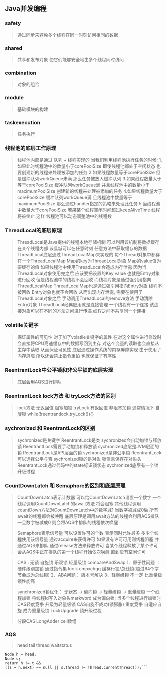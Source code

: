 ## Java并发编程

### safety 
> 通过同步来避免多个线程在同一时刻访问相同的数据

### shared
> 共享和发布对象 使它们能够安全地由多个线程同时访问
> 
### combination
> 对象的组合
> 
### module
> 基础模块的构建
> 
### taskexecution
> 任务执行
> 
> 
> 
>

### 线程池的底层工作原理
> 线程池内部是通过 队列 + 线程实现的 当我们利用线程池执行任务的时候:
> 1.如果此时线程池中的数量小于corePoolSize 即使线程池都处于空闲状态 也要创建新的线程来处理被添加的任务
> 2.如果线程数量等于corePoolSize 但是缓冲队列workQueue未满 那么任务被放入缓冲队列
> 3.如果线程数量大于等于corePoolSize 缓冲队列workQueue满 并且线程池中的数量小于maximumPoolSize 创建新的线程来处理被添加的任务
> 4.如果线程数量大于corePoolSize 缓冲队列workQueue满 且线程池中数量等于maximumPoolSize 那么通过handler指定的策略来处理此任务
> 5.当线程池中数量大于corePoolSize 若果某个线程空闲时间超过keepAliveTime 线程将被终止 这样 线程池可以动态调整池中的线程数

### ThreadLocal的底层原理
>ThreadLocal是Java提供的线程本地存储机制 可以利用该机制将数据缓存在某个线程内部 该县城可以在任意时刻 任意方法中获取缓存的数据
> ThreadLocal底层通过ThreadLocalMap来实现的  每个Thread对象中都存在一个ThreadLocalMap  Map的key为ThreadLocal对象  Map的value值为要缓存的值
> 如果线程池中使用ThreadLocal会造成内存泄露  因为当ThreadLocal对象使用完之后 应该要把设置的Key value 也就是Entry对象进行回收  但是线程池中的线程不会回收  而线程对象是通过强引用指向ThreadLocalMap ThreadLocalMap也是通过强引用指向Entry对象 线程不被回收 Entry对象也就不会回收 从而出现内存泄露, 需要在使用了ThreadLocal对象之后 手动调用ThreadLocal的remove方法 手动清除Entry对象
> ThreadLocal经典应用就是连接管理  一个线程有一个连接 该连接对象可以在不同的方法之间进行传递 线程之间不共享同一个连接

### volatile关键字
> 保证属性的可见性 对于加了volatile关键字的属性 在对这个属性进行修改时 会直接将CPU高速缓存中的数据写回到主存 对这个变量的读取也会直接从主存中读取 从而保证可见性
> 底层通过操作系统的内存屏障实现 由于使用了内存屏障 所以还会禁止指令重拍  也就保证了有序性

### ReentrantLock中公平锁和非公平锁的底层实现
> 底层会用AQS进行排队  

### ReentrantLock lock方法 和 tryLock方法的区别
> lock方法 无返回值  阻塞加锁
> tryLock 有返回值  非阻塞加锁  通常情况下 自旋锁  while(!reentrantlock.tryLock()){}
> 
### sychronized 和 ReentrantLock的区别
> sychronized是关键字  ReentrantLock是类
> sychronized会自动加锁与释放锁  ReentrantLock需要手动加锁和释放锁
> sychronized底层是JVM层面的锁  ReentrantLock是API层面的锁
> sychronized是非公平锁 ReentrantLock可以选择公平与否
> sychronized锁的是对象 锁信息保存在对象头  ReentrantLock通过代码中的state标识锁状态
> sychronized底层有一个锁升级过程

### CountDownLatch 和 Semaphore的区别和底层原理
> CountDownLatch表示计数器 可以给CountDownLatch设置一个数字 一个线程调用CountDownLatch的await方法 将会阻塞 其他线程调用countDown方法对CountDownLatch中的数字减1 当数字被减成0后 所有await的线程都会被唤醒
> 底层原理是调用await方法的线程会利用AQS排队 一旦数字被减成0 则会将AQS中排队的线程依次唤醒
> 
> Semaphore表示信号量  可以设置许可的个数 表示同时允许最多 多少个线程使用该信号量 通过acquire来获得许可  如果没有许可可用则线程阻塞 并通过AQS来排队  通过release方法来释放许可  当某个线程释放了某个许可 会从AQS中正在排队的第一个线程开始依次唤醒 直到没有空闲许可



> CAS : 无锁  自旋锁  乐观锁 轻量级锁   compareAndSwap
> 1、原子性问题 ： 硬件级别加锁 通过指令集 loc k cmpxchgq   缓存行锁/总线锁(超过64个字节会成为总线锁)
> 2、ABA问题： 版本号解决
> 3、轻量级锁 不一定 比重量级锁性能高
> 
> synchronized锁优化： 无状态 -> 偏向锁  -> 轻量级锁 -> 重量级锁
> 一个线程加锁 将线程Id写入对象头markword 成为偏向锁; 当多个线程进行加锁时  CAS轻度竞争 升级为轻量级锁   CAS自旋不成功(锁膨胀) 重度竞争 自适应自旋 成为重量级锁
> LockUpgrade  锁升级过程
> 
> 分段CAS LongAdder   cell数组
>  
> 
> 
> 
### AQS
> head  tail  thread waitstatus
> 
```Node t = tail; // Read fields in reverse initialization order
Node h = head;
Node s;
return h != t &&
((s = h.next) == null || s.thread != Thread.currentThread());```



